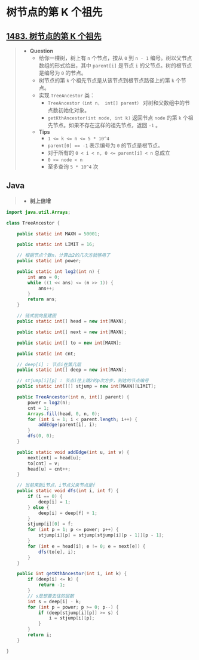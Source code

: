 # 树节点的第 K 个祖先

## [1483. 树节点的第 K 个祖先](https://leetcode.cn/problems/kth-ancestor-of-a-tree-node/)

> - **Question**
>   - 给你一棵树，树上有 `n` 个节点，按从 `0` 到 `n - 1` 编号。树以父节点数组的形式给出，其中 `parent[i]` 是节点 `i` 的父节点。树的根节点是编号为 `0` 的节点。
>   - 树节点的第 `k` 个祖先节点是从该节点到根节点路径上的第 `k` 个节点。
>   - 实现 `TreeAncestor` 类：
>     - `TreeAncestor（int n， int[] parent）` 对树和父数组中的节点数初始化对象。
>     - `getKthAncestor(int node, int k)` 返回节点 `node` 的第 `k` 个祖先节点。如果不存在这样的祖先节点，返回 `-1` 。
>   - **Tips**
>     - `1 <= k <= n <= 5 * 10^4`
>     - `parent[0] == -1` 表示编号为 `0` 的节点是根节点。
>     - 对于所有的 `0 < i < n, 0 <= parent[i] < n` 总成立
>     - `0 <= node < n`
>     - 至多查询 `5 * 10^4` 次

## Java

> - **树上倍增**

```java
import java.util.Arrays;

class TreeAncestor {

    public static int MAXN = 50001;

    public static int LIMIT = 16;

    // 根据节点个数n，计算出2的几次方就够用了
    public static int power;

    public static int log2(int n) {
        int ans = 0;
        while ((1 << ans) <= (n >> 1)) {
            ans++;
        }
        return ans;
    }

    // 链式前向星建图
    public static int[] head = new int[MAXN];

    public static int[] next = new int[MAXN];

    public static int[] to = new int[MAXN];

    public static int cnt;

    // deep[i] : 节点i在第几层
    public static int[] deep = new int[MAXN];

    // stjump[i][p] : 节点i往上跳2的p次方步，到达的节点编号
    public static int[][] stjump = new int[MAXN][LIMIT];

    public TreeAncestor(int n, int[] parent) {
        power = log2(n);
        cnt = 1;
        Arrays.fill(head, 0, n, 0);
        for (int i = 1; i < parent.length; i++) {
            addEdge(parent[i], i);
        }
        dfs(0, 0);
    }

    public static void addEdge(int u, int v) {
        next[cnt] = head[u];
        to[cnt] = v;
        head[u] = cnt++;
    }

    // 当前来到i节点，i节点父亲节点是f
    public static void dfs(int i, int f) {
        if (i == 0) {
            deep[i] = 1;
        } else {
            deep[i] = deep[f] + 1;
        }
        stjump[i][0] = f;
        for (int p = 1; p <= power; p++) {
            stjump[i][p] = stjump[stjump[i][p - 1]][p - 1];
        }
        for (int e = head[i]; e != 0; e = next[e]) {
            dfs(to[e], i);
        }
    }

    public int getKthAncestor(int i, int k) {
        if (deep[i] <= k) {
            return -1;
        }
        // s是想要去往的层数
        int s = deep[i] - k;
        for (int p = power; p >= 0; p--) {
            if (deep[stjump[i][p]] >= s) {
                i = stjump[i][p];
            }
        }
        return i;
    }

}
```
